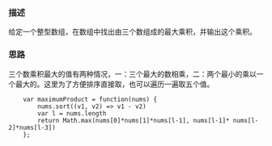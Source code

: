 ### 描述

给定一个整型数组，在数组中找出由三个数组成的最大乘积，并输出这个乘积。

### 思路
三个数乘积最大的值有两种情况，一：三个最大的数相乘，二：两个最小的乘以一个最大的。这里为了方便排序直接取，也可以遍历一遍取五个值。

```
    var maximumProduct = function(nums) {
        nums.sort((v1, v2) => v1 - v2)
        var l = nums.length
        return Math.max(nums[0]*nums[1]*nums[l-1], nums[l-1]* nums[l-2]*nums[l-3])
    };
```